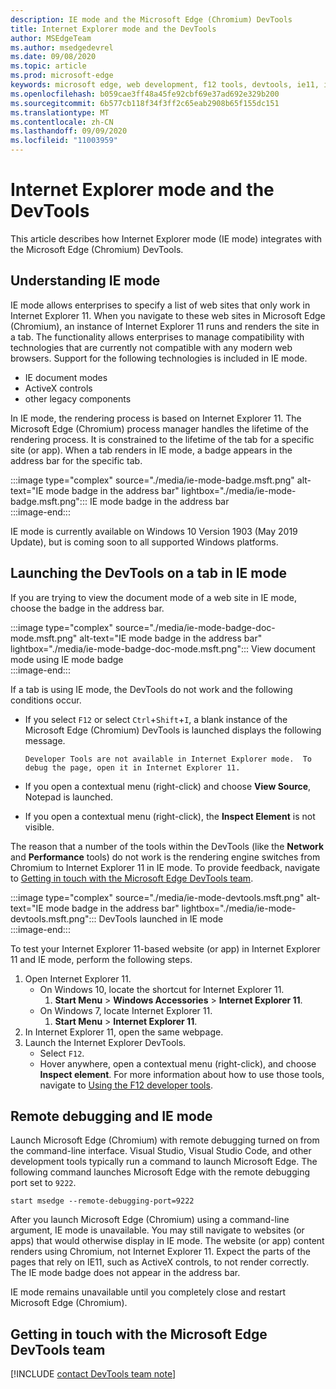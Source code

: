 ```yaml
---
description: IE mode and the Microsoft Edge (Chromium) DevTools
title: Internet Explorer mode and the DevTools
author: MSEdgeTeam
ms.author: msedgedevrel
ms.date: 09/08/2020
ms.topic: article
ms.prod: microsoft-edge
keywords: microsoft edge, web development, f12 tools, devtools, ie11, internet explorer 11, ie mode
ms.openlocfilehash: b059cae3ff48a45fe92cbf69e37ad692e329b200
ms.sourcegitcommit: 6b577cb118f34f3ff2c65eab2908b65f155dc151
ms.translationtype: MT
ms.contentlocale: zh-CN
ms.lasthandoff: 09/09/2020
ms.locfileid: "11003959"
---
```

# Internet Explorer mode and the DevTools  

This article describes how Internet Explorer mode \(IE mode\) integrates with the Microsoft Edge \(Chromium\) DevTools.  

## Understanding IE mode  

IE mode allows enterprises to specify a list of web sites that only work in Internet Explorer 11.  When you navigate to these web sites in Microsoft Edge \(Chromium\), an instance of Internet Explorer 11 runs and renders the site in a tab.  The functionality allows enterprises to manage compatibility with technologies that are currently not compatible with any modern web browsers.  Support for the following technologies is included in IE mode.  

*   IE document modes  
*   ActiveX controls  
*   other legacy components  

In IE mode, the rendering process is based on Internet Explorer 11.  The Microsoft Edge \(Chromium\) process manager handles the lifetime of the rendering process.  It is constrained to the lifetime of the tab for a specific site \(or app\).  When a tab renders in IE mode, a badge appears in the address bar for the specific tab.  

:::image type="complex" source="./media/ie-mode-badge.msft.png" alt-text="IE mode badge in the address bar" lightbox="./media/ie-mode-badge.msft.png":::
   IE mode badge in the address bar  
:::image-end:::  

IE mode is currently available on Windows 10 Version 1903 \(May 2019 Update\), but is coming soon to all supported Windows platforms.  

## Launching the DevTools on a tab in IE mode  

If you are trying to view the document mode of a web site in IE mode, choose the badge in the address bar.  

:::image type="complex" source="./media/ie-mode-badge-doc-mode.msft.png" alt-text="IE mode badge in the address bar" lightbox="./media/ie-mode-badge-doc-mode.msft.png":::
   View document mode using IE mode badge  
:::image-end:::  

If a tab is using IE mode, the DevTools do not work and the following conditions occur.

*   If you select `F12` or select `Ctrl`+`Shift`+`I`, a blank instance of the Microsoft Edge \(Chromium\) DevTools is launched displays the following message.  
    
    ```text
    Developer Tools are not available in Internet Explorer mode.  To debug the page, open it in Internet Explorer 11.
    ```  
    
*   If you open a contextual menu \(right-click\) and choose **View Source**, Notepad is launched.  
*   If you open a contextual menu \(right-click\), the **Inspect Element** is not visible.  

The reason that a number of the tools within the DevTools \(like the **Network** and **Performance** tools\) do not work is the rendering engine switches from Chromium to Internet Explorer 11 in IE mode.  To provide feedback, navigate to [Getting in touch with the Microsoft Edge DevTools team](#getting-in-touch-with-the-microsoft-edge-devtools-team).  

:::image type="complex" source="./media/ie-mode-devtools.msft.png" alt-text="IE mode badge in the address bar" lightbox="./media/ie-mode-devtools.msft.png":::
   DevTools launched in IE mode  
:::image-end:::  

To test your Internet Explorer 11-based website \(or app\) in Internet Explorer 11 and IE mode, perform the following steps.  

1.  Open Internet Explorer 11.  
    *   On Windows 10, locate the shortcut for Internet Explorer 11.
        1.  **Start Menu** > **Windows Accessories** > **Internet Explorer 11**.  
    *   On Windows 7, locate Internet Explorer 11.
        1.  **Start Menu** > **Internet Explorer 11**.  
1.  In Internet Explorer 11, open the same webpage.  
1.  Launch the Internet Explorer DevTools.  
    *   Select `F12`.  
    *   Hover anywhere, open a contextual menu \(right-click\), and choose **Inspect element**.  For more information about how to use those tools, navigate to [Using the F12 developer tools][PreviousVersionsWindowsInternetExplorerDeveloperSamplesbg182326].  

## Remote debugging and IE mode  

Launch Microsoft Edge \(Chromium\) with remote debugging turned on from the command-line interface.  Visual Studio, Visual Studio Code, and other development tools typically run a command to launch Microsoft Edge.  The following command launches Microsoft Edge with the remote debugging port set to `9222`.  

```shell
start msedge --remote-debugging-port=9222
```  

After you launch Microsoft Edge \(Chromium\) using a command-line argument, IE mode is unavailable.  You may still navigate to websites \(or apps\) that would otherwise display in IE mode. The website \(or app\) content renders using Chromium, not Internet Explorer 11.  Expect the parts of the pages that rely on IE11, such as ActiveX controls, to not render correctly.  The IE mode badge does not appear in the address bar.  

IE mode remains unavailable until you completely close and restart Microsoft Edge \(Chromium\).  

## Getting in touch with the Microsoft Edge DevTools team  

[!INCLUDE [contact DevTools team note](./includes/contact-devtools-team-note.md)]  

<!-- links -->  

[PreviousVersionsWindowsInternetExplorerDeveloperSamplesbg182326]: /previous-versions/windows/internet-explorer/ie-developer/samples/bg182326(v%3dvs.85) "Using the F12 developer tools | Microsoft Docs"  